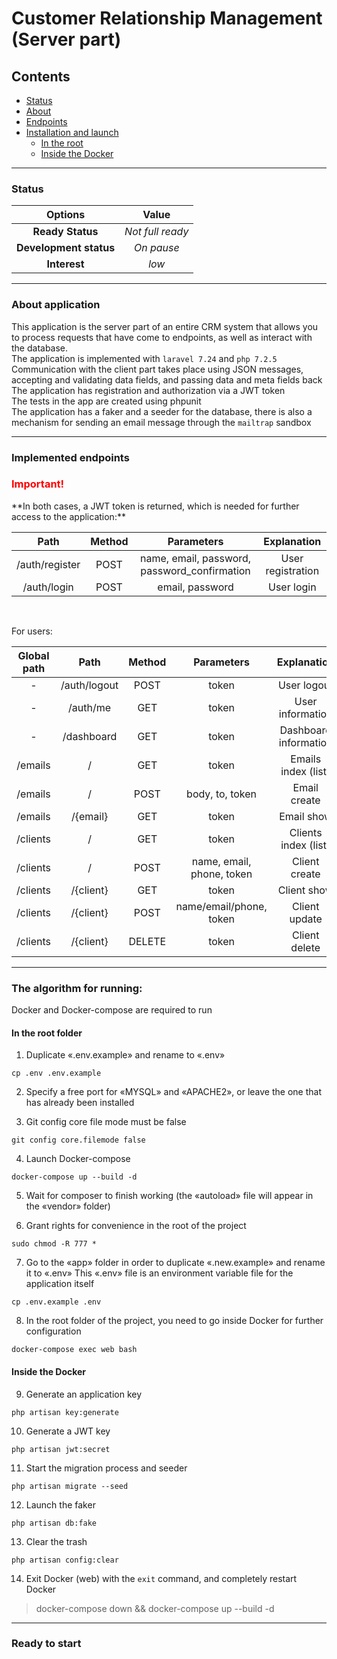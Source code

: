 # Customer Relationship Management (Server part)

## Contents

* [Status](#status)
* [About](#about)
* [Endpoints](#endpoints)
* [Installation and launch](#installation)
  * [In the root](#root)
  * [Inside the Docker](#docker)
<hr>

### Status <a name="status"></a>

|        Options         |      Value       |
|:----------------------:|:----------------:|
|    **Ready Status**    | _Not full ready_ |
| **Development status** |    _On pause_    |
|      **Interest**      |      _low_       |
<hr>

### About application <a name="about"></a>

This application is the server part of an entire CRM system that allows you to process requests that have come to endpoints, as well as interact with the database.<br>
The application is implemented with ```laravel 7.24``` and ```php 7.2.5```<br>
Communication with the client part takes place using JSON messages, accepting and validating data fields, and passing data and meta fields back<br>
The application has registration and authorization via a JWT token<br>
The tests in the app are created using phpunit <br>
The application has a faker and a seeder for the database, there is also a mechanism for sending an email message through the ```mailtrap``` sandbox
<hr>

### Implemented endpoints <a name="endpoints"></a>

<h3 style="color:red">Important!</h3>
**In both cases, a JWT token is returned, which is needed for further access to the application:**

|      Path      | Method |                  Parameters                  |    Explanation    |
|:--------------:|:------:|:--------------------------------------------:|:-----------------:|
| /auth/register |  POST  | name, email, password, password_confirmation | User registration |
|  /auth/login   |  POST  |               email, password                |    User login     |
<br>

For users:

| Global path |     Path     | Method |        Parameters         |      Explanation      |
|:-----------:|:------------:|:------:|:-------------------------:|:---------------------:|
|      -      | /auth/logout |  POST  |           token           |      User logout      |
|      -      |   /auth/me   |  GET   |           token           |   User information    |
|      -      |  /dashboard  |  GET   |           token           | Dashboard information |
|   /emails   |      /       |  GET   |           token           |  Emails index (list)  |
|   /emails   |      /       |  POST  |      body, to, token      |     Email create      |
|   /emails   |   /{email}   |  GET   |           token           |      Email show       |
|  /clients   |      /       |  GET   |           token           | Clients index (list)  |
|  /clients   |      /       |  POST  | name, email, phone, token |     Client create     |
|  /clients   |  /{client}   |  GET   |           token           |      Client show      |
|  /clients   |  /{client}   |  POST  |  name/email/phone, token  |     Client update     |
|  /clients   |  /{client}   | DELETE |           token           |     Client delete     |
<hr>

### The algorithm for running: <a name="installation"></a>

Docker and Docker-compose are required to run

#### In the root folder <a name="root"></a>

1. Duplicate «.env.example» and rename to «.env»
```
cp .env .env.example 
```

2. Specify a free port for «MYSQL» and «APACHE2», or leave the one that has already been installed

3. Git config core file mode must be false
```
git config core.filemode false
```

4. Launch Docker-compose
```
docker-compose up --build -d
```

5. Wait for composer to finish working (the «autoload» file will appear in the «vendor» folder)

6. Grant rights for convenience in the root of the project
```
sudo chmod -R 777 *
```

7. Go to the «app» folder in order to duplicate «.new.example» and rename it to «.env» This «.env» file is an environment variable file for the application itself
```
cp .env.example .env
```

8. In the root folder of the project, you need to go inside Docker for further configuration
```
docker-compose exec web bash
```

#### Inside the Docker <a name="docker"></a>

9. Generate an application key
```
php artisan key:generate
```

10. Generate a JWT key
```
php artisan jwt:secret
```

11. Start the migration process and seeder
```
php artisan migrate --seed
```

12. Launch the faker
```
php artisan db:fake
```

13. Clear the trash
```
php artisan config:clear
```

14. Exit Docker (web) with the
    ```exit``` command, and completely restart Docker
> docker-compose down && docker-compose up --build -d
<hr>

### Ready to start
